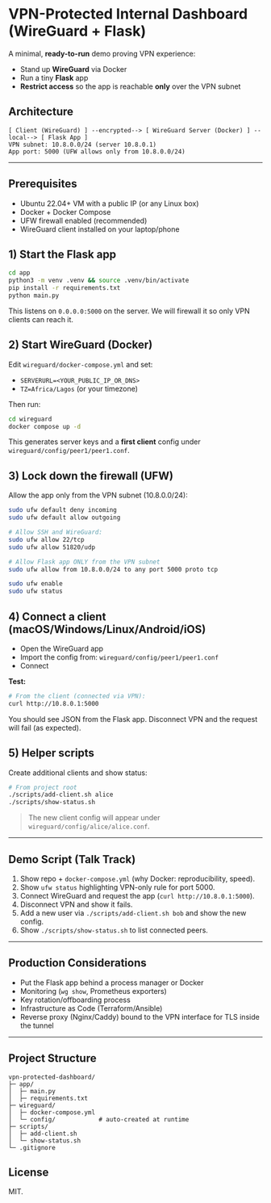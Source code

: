 # VPN-Protected Internal Dashboard (WireGuard + Flask)

A minimal, **ready-to-run** demo proving VPN experience:
- Stand up **WireGuard** via Docker
- Run a tiny **Flask** app
- **Restrict access** so the app is reachable **only** over the VPN subnet

## Architecture
```
[ Client (WireGuard) ] --encrypted--> [ WireGuard Server (Docker) ] --local--> [ Flask App ]
VPN subnet: 10.8.0.0/24 (server 10.8.0.1)
App port: 5000 (UFW allows only from 10.8.0.0/24)
```
---

## Prerequisites
- Ubuntu 22.04+ VM with a public IP (or any Linux box)
- Docker + Docker Compose
- UFW firewall enabled (recommended)
- WireGuard client installed on your laptop/phone

## 1) Start the Flask app
```bash
cd app
python3 -m venv .venv && source .venv/bin/activate
pip install -r requirements.txt
python main.py
```
This listens on `0.0.0.0:5000` on the server. We will firewall it so only VPN clients can reach it.

## 2) Start WireGuard (Docker)
Edit `wireguard/docker-compose.yml` and set:
- `SERVERURL=<YOUR_PUBLIC_IP_OR_DNS>`
- `TZ=Africa/Lagos` (or your timezone)

Then run:
```bash
cd wireguard
docker compose up -d
```

This generates server keys and a **first client** config under `wireguard/config/peer1/peer1.conf`.

## 3) Lock down the firewall (UFW)
Allow the app only from the VPN subnet (10.8.0.0/24):
```bash
sudo ufw default deny incoming
sudo ufw default allow outgoing

# Allow SSH and WireGuard:
sudo ufw allow 22/tcp
sudo ufw allow 51820/udp

# Allow Flask app ONLY from the VPN subnet
sudo ufw allow from 10.8.0.0/24 to any port 5000 proto tcp

sudo ufw enable
sudo ufw status
```

## 4) Connect a client (macOS/Windows/Linux/Android/iOS)
- Open the WireGuard app
- Import the config from: `wireguard/config/peer1/peer1.conf`
- Connect

**Test:**
```bash
# From the client (connected via VPN):
curl http://10.8.0.1:5000
```

You should see JSON from the Flask app. Disconnect VPN and the request will fail (as expected).

## 5) Helper scripts
Create additional clients and show status:
```bash
# From project root
./scripts/add-client.sh alice
./scripts/show-status.sh
```

> The new client config will appear under `wireguard/config/alice/alice.conf`.

---

## Demo Script (Talk Track)
1. Show repo + `docker-compose.yml` (why Docker: reproducibility, speed).
2. Show `ufw status` highlighting VPN-only rule for port 5000.
3. Connect WireGuard and request the app (`curl http://10.8.0.1:5000`).
4. Disconnect VPN and show it fails.
5. Add a new user via `./scripts/add-client.sh bob` and show the new config.
6. Show `./scripts/show-status.sh` to list connected peers.

---

## Production Considerations
- Put the Flask app behind a process manager or Docker
- Monitoring (`wg show`, Prometheus exporters)
- Key rotation/offboarding process
- Infrastructure as Code (Terraform/Ansible)
- Reverse proxy (Nginx/Caddy) bound to the VPN interface for TLS inside the tunnel

---

## Project Structure
```
vpn-protected-dashboard/
├─ app/
│  ├─ main.py
│  ├─ requirements.txt
├─ wireguard/
│  ├─ docker-compose.yml
│  └─ config/            # auto-created at runtime
├─ scripts/
│  ├─ add-client.sh
│  └─ show-status.sh
└─ .gitignore
```

## License
MIT.
